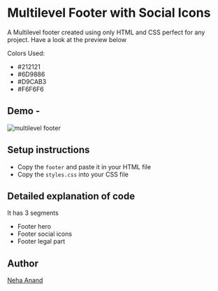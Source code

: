 # Multilevel Footer with Social Icons

A Multilevel footer created using only HTML and CSS perfect for any project. Have a look at the preview below

Colors Used:
- #212121
- #6D9886
- #D9CAB3
- #F6F6F6


## Demo -

![multilevel footer](https://user-images.githubusercontent.com/70203777/135751855-cd91e384-e646-4160-bdcc-84141a677a48.JPG)


## Setup instructions

+ Copy the `footer`  and paste it in your HTML file 
+ Copy the `styles.css` into your CSS file


## Detailed explanation of code 

It has 3 segments 
- Footer hero
- Footer social icons
- Footer legal part

## Author

[Neha Anand](https://github.com/NehaAnand28)


